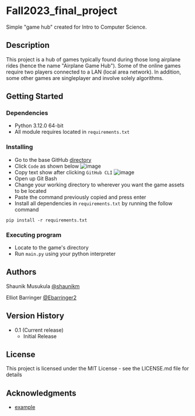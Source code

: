 # Fall2023_final_project
Simple "game hub" created for Intro to Computer Science.

## Description

This project is a hub of games typically found during those long airplane rides (hence the name "Airplane Game Hub"). Some of the online games require two players connected to a LAN (local area network). In addition, some other games are singleplayer and involve solely algorithms.

## Getting Started

### Dependencies

* Python 3.12.0 64-bit
* All module requires located in `requirements.txt`

### Installing

* Go to the base GitHub [directory](https://github.com/Ebarringer2/Airplane-Game-Hub)
* Click `Code` as shown below
![image](https://github.com/Ebarringer2/Airplane-Game-Hub/assets/68877932/47cb1db1-e8f1-4dff-b8dd-f2ac9dc17e61)
* Copy text show after clicking `GitHub CLI`
![image](https://github.com/Ebarringer2/Airplane-Game-Hub/assets/68877932/33c00e59-b165-478a-a500-e30606bbd224)
* Open up Git Bash
* Change your working directory to wherever you want the game assets to be located
* Paste the command previously copied and press enter
* Install all dependencies in `requirements.txt` by running the follow command
```
pip install -r requirements.txt
```

### Executing program

* Locate to the game's directory
* Run `main.py` using your python interpreter

## Authors

Shaunik Musukula
[@shaunikm](https://github.come/shaunikm/)

Elliot Barringer
[@Ebarringer2](https://github.com/Ebarringer2/)

## Version History

* 0.1 (Current release)
    * Initial Release

## License

This project is licensed under the MIT License - see the LICENSE.md file for details

## Acknowledgments

* [example](example)
